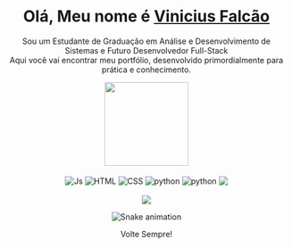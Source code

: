 <div>
  
  <h1 align="center">
    Olá, Meu nome é  
    <a href="#">Vinicius Falcão </a>
  </h1>
  
  <p align="center">
    Sou um Estudante de Graduação em Análise e Desenvolvimento de Sistemas e Futuro Desenvolvedor Full-Stack<br>
    Aqui você vai encontrar meu portfólio, desenvolvido primordialmente para prática e conhecimento.
    
  </p>
  


  
</div>

<div align="center">
  <a href="https://github.com/falcaodevlearning">
    <img height="150em" src="https://github-readme-stats.vercel.app/api/top-langs/?username=FalcaoDevLearning&theme=dark&hide_border=false&&layout=compact"/>
  </a>
</div>

<div align="center" valign="top"><br>
  <img align="center" alt="Js" src="https://img.shields.io/badge/Java-ED8B00?style=for-the-badge&logo=openjdk&logoColor=white">
  <img align="center" alt="HTML" src="https://img.shields.io/badge/HTML5-E34F26?style=for-the-badge&logo=html5&logoColor=white ">
  <img align="center" alt="CSS"  src="https://img.shields.io/badge/CSS3-1572B6?style=for-the-badge&logo=css3&logoColor=white)">
  <img align="center" alt="python" src="https://img.shields.io/badge/Python-14354C?style=for-the-badge&logo=python&logoColor=white">
   <img align="center" alt="python" src="https://img.shields.io/badge/JavaScript-323330?style=for-the-badge&logo=javascript&logoColor=F7DF1E">

  
  <img align="center" src="https://img.shields.io/badge/MySQL-00000F?style=for-the-badge&logo=mysql&logoColor=white">
</div><br>

<div align="center">
  <a href="https://www.linkedin.com/in/vinicius-santos-a960231a4/" target="_blank"><img src="https://img.shields.io/badge/-LinkedIn-%230077B5?style=for-the-badge&logo=linkedin&logoColor=white" target="_blank"></a> 
</div>

<div align="center">

  ![Snake animation](https://github.com/danielbped/danielbped/blob/output/github-contribution-grid-snake.svg)
  
</div>

<div align="center">
  <p>Volte Sempre!</p>
